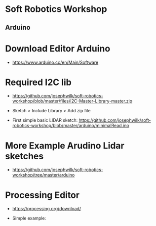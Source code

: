 # Soft Robotics Workshop

## Arduino

# Download Editor Arduino
* https://www.arduino.cc/en/Main/Software

# Required I2C lib
* https://github.com/josephwilk/soft-robotics-workshop/blob/master/files/I2C-Master-Library-master.zip

- Sketch > Include Library > Add zip file

* First simple basic LIDAR sketch: https://github.com/josephwilk/soft-robotics-workshop/blob/master/arduino/minimalRead.ino

# More Example Arudino Lidar sketches
* https://github.com/josephwilk/soft-robotics-workshop/tree/master/arduino

# Processing Editor
* https://processing.org/download/

* Simple example: 
